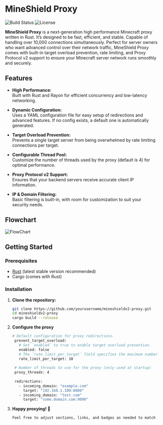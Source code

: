 # MineShield Proxy

![Build Status](https://img.shields.io/badge/build-passing-brightgreen)
![License](https://img.shields.io/badge/license-MIT-blue)

**MineShield Proxy** is a next-generation high performance Minecraft proxy written in Rust. It’s designed to be fast, efficient, and stable. Capable of handling over 10,000 connections simultaneously. Perfect for server owners who want advanced control over their network traffic, MineShield Proxy comes with built-in target overload prevention, rate limiting, and Proxy Protocol v2 support to ensure your Minecraft server network runs smoothly and securely.

## Features

- **High Performance:**  
  Built with Rust and Rayon for efficient concurrency and low-latency networking.
  
- **Dynamic Configuration:**  
  Uses a YAML configuration file for easy setup of redirections and advanced features. If no config exists, a default one is automatically generated.
  
- **Target Overload Prevention:**  
  Prevents a single target server from being overwhelmed by rate limiting connections per target.
  
- **Configurable Thread Pool:**  
  Customize the number of threads used by the proxy (default is 4) for optimal performance.
  
- **Proxy Protocol v2 Support:**  
  Ensures that your backend servers receive accurate client IP information.
  
- **IP & Domain Filtering:**  
  Basic filtering is built-in, with room for customization to suit your security needs.


## Flowchart
![FlowChart](https://i.ibb.co/Z6PW1ZNy/Untitled-diagram-2025-03-09-100419.png)


## Getting Started
### Prerequisites

- [Rust](https://www.rust-lang.org/tools/install) (latest stable version recommended)
- Cargo (comes with Rust)

### Installation

1. **Clone the repository:**

   ```bash
   git clone https://github.com/yourusername/mineshieldv2-proxy.git
   cd mineshieldv2-proxy
   cargo build --release

2. **Configure the proxy**
   ```bash
   # Default configuration for proxy redirections.
    prevent_target_overload:
      # Set `enabled` to true to enable target overload prevention.
      enabled: false
      # The `rate_limit_per_target` field specifies the maximum number of requests allowed per second.
      rate_limit_per_target: 10
    
    # Number of threads to use for the proxy (only used at startup)
    proxy_threads: 4
    
    redirections:
      - incoming_domain: "example.com"
        target: "192.168.1.100:8080"
      - incoming_domain: "test.com"
        target: "some.domain.com:9090"
 3. **Happy proxying! 🚀**
    ```bash
    Feel free to adjust sections, links, and badges as needed to match your project details. This README should give users and contributors a clear understanding of what your proxy does, how to set it up, and how to contribute.
